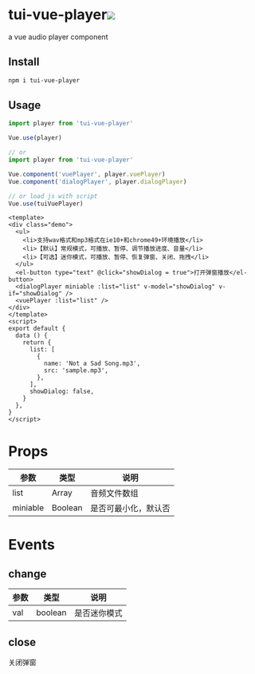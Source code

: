 # tui-vue-player[<img src="https://img.shields.io/npm/v/tui-vue-player.svg">](https://www.npmjs.com/package/tui-vue-player)

a vue audio player component

## Install

```bash
npm i tui-vue-player
```

## Usage

```js
import player from 'tui-vue-player'

Vue.use(player)

// or
import player from 'tui-vue-player'

Vue.component('vuePlayer', player.vuePlayer)
Vue.component('dialogPlayer', player.dialogPlayer)

// or load js with script
Vue.use(tuiVuePlayer)
```

```vue
<template>
<div class="demo">
  <ul>
    <li>支持wav格式和mp3格式在ie10+和chrome49+环境播放</li>
    <li>【默认】常规模式，可播放、暂停、调节播放进度、音量</li>
    <li>【可选】迷你模式，可播放、暂停、恢复弹窗、关闭、拖拽</li>
  </ul>
  <el-button type="text" @click="showDialog = true">打开弹窗播放</el-button>
  <dialogPlayer miniable :list="list" v-model="showDialog" v-if="showDialog" />
  <vuePlayer :list="list" />
</div>
</template>
<script>
export default {
  data () {
    return {
      list: [
        {
          name: 'Not a Sad Song.mp3',
          src: 'sample.mp3',
        },
      ],
      showDialog: false,
    }
  },
}
</script>
```

# Props

|参数|类型|说明|
|---|---|---|
|list|Array|音频文件数组|
|miniable|Boolean|是否可最小化，默认否|


# Events

## change

|参数|类型|说明|
|---|---|---|
|val|boolean|是否迷你模式|

## close

关闭弹窗
